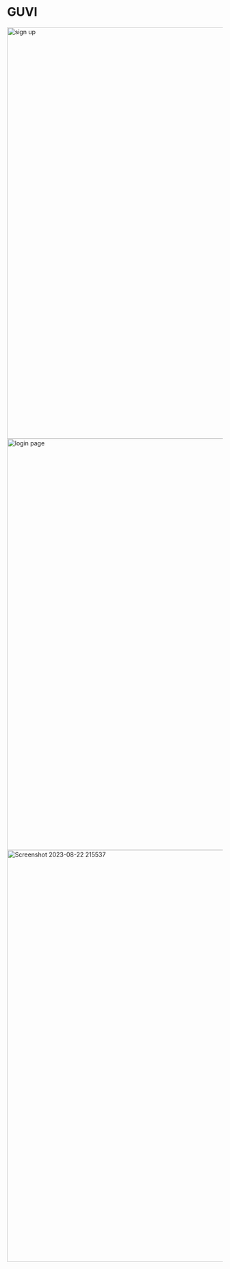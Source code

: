 # GUVI

<img width="959" alt="sign up" src="https://github.com/Varshaa-02/GUVI/assets/127125059/5227bf89-6f6a-4dc9-80d7-80da7f64ce78">
<img width="959" alt="login page" src="https://github.com/Varshaa-02/GUVI/assets/127125059/410913a7-b614-48cb-9a18-0e8e8667b148">
<img width="960" alt="Screenshot 2023-08-22 215537" src="https://github.com/Varshaa-02/GUVI/assets/127125059/962421a1-2213-4e79-9c80-8ea09bf483e6">
